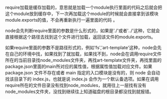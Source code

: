 require加载是缓存加载的，意思就是加载一个module执行里面的代码之后就会把这个module放到缓存中，下一次再加载这个module的时候就会直接拿到该模块module.exports的值，不会再重新执行一遍里面的代码 。

node会先判断require里面的参数是什么形式的，如果是'./'或者'../'这种，它就会直接根据这个路径去找到这个文件进行加载，返回该文件的module.exports。

如果require里面的参数不是路径形式的，例如'fs','art-template'这种，node会先在自己的环境中找，如果找到了就加载，如果找不到，node会在调用require文件所在的当前目录找node_modules文件夹，再找art-template文件夹，再找里面的package.json里面的main所对应的属性值，根据属性值加载对应文件。如果 package.json 文件不存在或者 main 指定的入口模块是没有的，则 node 会自动找该目录下的 index.js，也就是说 index.js 会作为一个默认备选项。如果在调用require所在的文件目录没有找到node_modules，就用往上一层找有没有node_modules文件夹，没找到继续往上知道磁盘的根目录都没找到就报错。